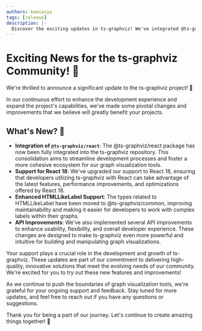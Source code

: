 ```yaml
---
authors: kamiazya
tags: [release]
description: |-
  Discover the exciting updates in ts-graphviz! We've integrated @ts-graphviz/react, added support for React 18, enhanced HTMLLikeLabel support, and improved APIs. Learn how these changes can benefit your graph visualization projects.
---
```

# Exciting News for the ts-graphviz Community! 🎉


We're thrilled to announce a significant update to the ts-graphviz project! 🚀

In our continuous effort to enhance the development experience and expand the project's capabilities, we've made some pivotal changes and improvements that we believe will greatly benefit your projects.

<!-- truncate -->

## What's New? 🌟

- **Integration of `@ts-graphviz/react`**: The @ts-graphviz/react package has now been fully integrated into the ts-graphviz repository. This consolidation aims to streamline development processes and foster a more cohesive ecosystem for our graph visualization tools.
- **Support for React 18**: We've upgraded our support to React 18, ensuring that developers utilizing ts-graphviz with React can take advantage of the latest features, performance improvements, and optimizations offered by React 18.
- **Enhanced HTMLLikeLabel Support**: The types related to HTMLLikeLabel have been moved to @ts-graphviz/common, improving maintainability and making it easier for developers to work with complex labels within their graphs.
- **API Improvements**: We've also implemented several API improvements to enhance usability, flexibility, and overall developer experience. These changes are designed to make ts-graphviz even more powerful and intuitive for building and manipulating graph visualizations.

Your support plays a crucial role in the development and growth of ts-graphviz. These updates are part of our commitment to delivering high-quality, innovative solutions that meet the evolving needs of our community. We're excited for you to try out these new features and improvements!

As we continue to push the boundaries of graph visualization tools, we're grateful for your ongoing support and feedback. Stay tuned for more updates, and feel free to reach out if you have any questions or suggestions.

Thank you for being a part of our journey. Let's continue to create amazing things together! 🌈
